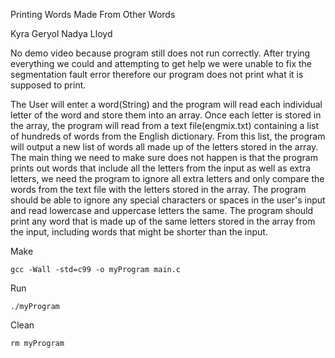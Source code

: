 Printing Words Made From Other Words

Kyra Geryol
Nadya Lloyd

No demo video because program still does not run correctly.
After trying everything we could and attempting to get help we were unable to fix the segmentation fault error therefore our program does not print what it is supposed to print.

The User will enter a word(String) and the program will read each individual letter of the
word and store them into an array. Once each letter is stored in the array, the program will
read from a text file(engmix.txt) containing a list of hundreds of words from the English
dictionary. From this list, the program will output a new list of words all made up of the
letters stored in the array. The main thing we need to make sure does not happen is that the
program prints out words that include all the letters from the input as well as extra letters,
we need the program to ignore all extra letters and only compare the words from the text file
with the letters stored in the array. The program should be able to ignore any special
characters or spaces in the user's input and read lowercase and uppercase letters the same.
The program should print any word that is made up of the same letters stored in the array
from the input, including words that might be shorter than the input.

Make

	gcc -Wall -std=c99 -o myProgram main.c
	
Run
	
	./myProgram
	
Clean
	
	rm myProgram
